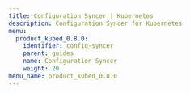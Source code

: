 ```yaml
---
title: Configuration Syncer | Kubernetes
description: Configuration Syncer for Kubernetes
menu:
  product_kubed_0.8.0:
    identifier: config-syncer
    parent: guides
    name: Configuration Syncer
    weight: 20
menu_name: product_kubed_0.8.0
---
```

